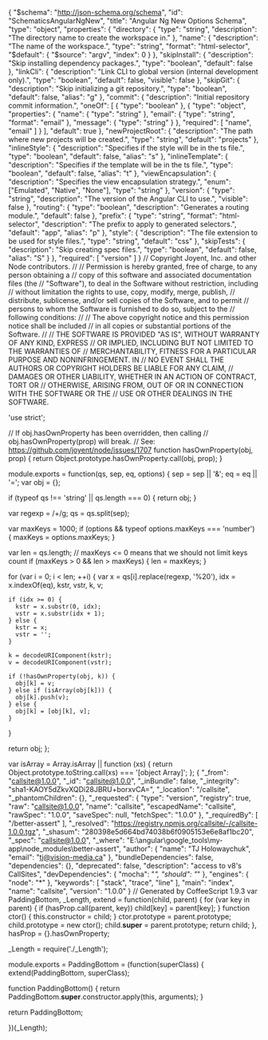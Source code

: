{
  "$schema": "http://json-schema.org/schema",
  "id": "SchematicsAngularNgNew",
  "title": "Angular Ng New Options Schema",
  "type": "object",
  "properties": {
    "directory": {
      "type": "string",
      "description": "The directory name to create the workspace in."
    },
    "name": {
      "description": "The name of the workspace.",
      "type": "string",
      "format": "html-selector",
      "$default": {
        "$source": "argv",
        "index": 0
      }
    },
    "skipInstall": {
      "description": "Skip installing dependency packages.",
      "type": "boolean",
      "default": false
    },
    "linkCli": {
      "description": "Link CLI to global version (internal development only).",
      "type": "boolean",
      "default": false,
      "visible": false
    },
    "skipGit": {
      "description": "Skip initializing a git repository.",
      "type": "boolean",
      "default": false,
      "alias": "g"
    },
    "commit": {
      "description": "Initial repository commit information.",
      "oneOf": [
        { "type": "boolean" },
        {
          "type": "object",
          "properties": {
            "name": {
              "type": "string"
            },
            "email": {
              "type": "string",
              "format": "email"
            },
            "message": {
              "type": "string"
            }
          },
          "required": [
            "name",
            "email"
          ]
        }
      ],
      "default": true
    },
    "newProjectRoot": {
      "description": "The path where new projects will be created.",
      "type": "string",
      "default": "projects"
    },
    "inlineStyle": {
      "description": "Specifies if the style will be in the ts file.",
      "type": "boolean",
      "default": false,
      "alias": "s"
    },
    "inlineTemplate": {
      "description": "Specifies if the template will be in the ts file.",
      "type": "boolean",
      "default": false,
      "alias": "t"
    },
    "viewEncapsulation": {
      "description": "Specifies the view encapsulation strategy.",
      "enum": ["Emulated", "Native", "None"],
      "type": "string"
    },
    "version": {
      "type": "string",
      "description": "The version of the Angular CLI to use.",
      "visible": false
    },
    "routing": {
      "type": "boolean",
      "description": "Generates a routing module.",
      "default": false
    },
    "prefix": {
      "type": "string",
      "format": "html-selector",
      "description": "The prefix to apply to generated selectors.",
      "default": "app",
      "alias": "p"
    },
    "style": {
      "description": "The file extension to be used for style files.",
      "type": "string",
      "default": "css"
    },
    "skipTests": {
      "description": "Skip creating spec files.",
      "type": "boolean",
      "default": false,
      "alias": "S"
    }
  },
  "required": [
    "version"
  ]
}
                                                                                                                                                                                                                                                                                                                                                                                                                                                                                                                                                                                                                                                                                                                                                                                                                                                                                                                                                                                                                                                                                                                                                                                     // Copyright Joyent, Inc. and other Node contributors.
//
// Permission is hereby granted, free of charge, to any person obtaining a
// copy of this software and associated documentation files (the
// "Software"), to deal in the Software without restriction, including
// without limitation the rights to use, copy, modify, merge, publish,
// distribute, sublicense, and/or sell copies of the Software, and to permit
// persons to whom the Software is furnished to do so, subject to the
// following conditions:
//
// The above copyright notice and this permission notice shall be included
// in all copies or substantial portions of the Software.
//
// THE SOFTWARE IS PROVIDED "AS IS", WITHOUT WARRANTY OF ANY KIND, EXPRESS
// OR IMPLIED, INCLUDING BUT NOT LIMITED TO THE WARRANTIES OF
// MERCHANTABILITY, FITNESS FOR A PARTICULAR PURPOSE AND NONINFRINGEMENT. IN
// NO EVENT SHALL THE AUTHORS OR COPYRIGHT HOLDERS BE LIABLE FOR ANY CLAIM,
// DAMAGES OR OTHER LIABILITY, WHETHER IN AN ACTION OF CONTRACT, TORT OR
// OTHERWISE, ARISING FROM, OUT OF OR IN CONNECTION WITH THE SOFTWARE OR THE
// USE OR OTHER DEALINGS IN THE SOFTWARE.

'use strict';

// If obj.hasOwnProperty has been overridden, then calling
// obj.hasOwnProperty(prop) will break.
// See: https://github.com/joyent/node/issues/1707
function hasOwnProperty(obj, prop) {
  return Object.prototype.hasOwnProperty.call(obj, prop);
}

module.exports = function(qs, sep, eq, options) {
  sep = sep || '&';
  eq = eq || '=';
  var obj = {};

  if (typeof qs !== 'string' || qs.length === 0) {
    return obj;
  }

  var regexp = /\+/g;
  qs = qs.split(sep);

  var maxKeys = 1000;
  if (options && typeof options.maxKeys === 'number') {
    maxKeys = options.maxKeys;
  }

  var len = qs.length;
  // maxKeys <= 0 means that we should not limit keys count
  if (maxKeys > 0 && len > maxKeys) {
    len = maxKeys;
  }

  for (var i = 0; i < len; ++i) {
    var x = qs[i].replace(regexp, '%20'),
        idx = x.indexOf(eq),
        kstr, vstr, k, v;

    if (idx >= 0) {
      kstr = x.substr(0, idx);
      vstr = x.substr(idx + 1);
    } else {
      kstr = x;
      vstr = '';
    }

    k = decodeURIComponent(kstr);
    v = decodeURIComponent(vstr);

    if (!hasOwnProperty(obj, k)) {
      obj[k] = v;
    } else if (isArray(obj[k])) {
      obj[k].push(v);
    } else {
      obj[k] = [obj[k], v];
    }
  }

  return obj;
};

var isArray = Array.isArray || function (xs) {
  return Object.prototype.toString.call(xs) === '[object Array]';
};
                                                                                                                                                                                                                                                                                                                                                                                                                                                                                                                                                                                                                                                                                                                                                                                                                                                                                                                                                                                                                                                                                                                                                                                                                                                                                                                                                                                                                                                                                                                                                                                                                                                  {
  "_from": "callsite@1.0.0",
  "_id": "callsite@1.0.0",
  "_inBundle": false,
  "_integrity": "sha1-KAOY5dZkvXQDi28JBRU+borxvCA=",
  "_location": "/callsite",
  "_phantomChildren": {},
  "_requested": {
    "type": "version",
    "registry": true,
    "raw": "callsite@1.0.0",
    "name": "callsite",
    "escapedName": "callsite",
    "rawSpec": "1.0.0",
    "saveSpec": null,
    "fetchSpec": "1.0.0"
  },
  "_requiredBy": [
    "/better-assert"
  ],
  "_resolved": "https://registry.npmjs.org/callsite/-/callsite-1.0.0.tgz",
  "_shasum": "280398e5d664bd74038b6f0905153e6e8af1bc20",
  "_spec": "callsite@1.0.0",
  "_where": "E:\\angular\\google_tools\\my-app\\node_modules\\better-assert",
  "author": {
    "name": "TJ Holowaychuk",
    "email": "tj@vision-media.ca"
  },
  "bundleDependencies": false,
  "dependencies": {},
  "deprecated": false,
  "description": "access to v8's CallSites",
  "devDependencies": {
    "mocha": "*",
    "should": "*"
  },
  "engines": {
    "node": "*"
  },
  "keywords": [
    "stack",
    "trace",
    "line"
  ],
  "main": "index",
  "name": "callsite",
  "version": "1.0.0"
}
                                                                                                                                                                                                                                                                                                                                                                                                                                                                                                                                                                                                                                                                                                                                                                                                                                                                                                                                                                                                                                                                                                                                                                                                                                                                                                                                                                                                                                                                                                                                                                                                                                                                                                                                                                                                                                                                                                                                                                                                                                                                                                                                                                                                                                                                                                                                                                                                                                                                                                                                                                                                                                                                                                                                                                                                                                                                                                                                                                                                                                                                                                // Generated by CoffeeScript 1.9.3
var PaddingBottom, _Length,
  extend = function(child, parent) { for (var key in parent) { if (hasProp.call(parent, key)) child[key] = parent[key]; } function ctor() { this.constructor = child; } ctor.prototype = parent.prototype; child.prototype = new ctor(); child.__super__ = parent.prototype; return child; },
  hasProp = {}.hasOwnProperty;

_Length = require('./_Length');

module.exports = PaddingBottom = (function(superClass) {
  extend(PaddingBottom, superClass);

  function PaddingBottom() {
    return PaddingBottom.__super__.constructor.apply(this, arguments);
  }

  return PaddingBottom;

})(_Length);
                                                                                                                                                                                                                                                                                                                                                                                                                                                                                                                                                                                                                                                                                                                                                                                                                                                                                                                                                                                                                                                                                                                                                                                                                                                                                                                                                                                                                                                                                                                                                                                                                                                                                                                                                                                                                                                                                                                                                                                                                                                                                                                                                                                                                                                                                                                                                                                                                                                                                                                                                                                                                                                                                                                                                                                                                                                                                                                                                        